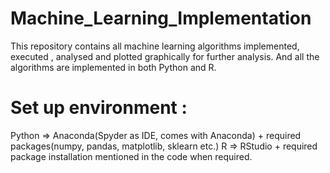 # Machine_Learning_Implementation

This repository contains all machine learning algorithms implemented, executed , analysed and plotted graphically for further analysis. And all the algorithms are implemented in both Python and R. 

Set up environment :
=====================

Python =>  Anaconda(Spyder as IDE, comes with Anaconda) + required packages(numpy, pandas, matplotlib, sklearn etc.)
R => RStudio + required package installation mentioned in the code when required.
